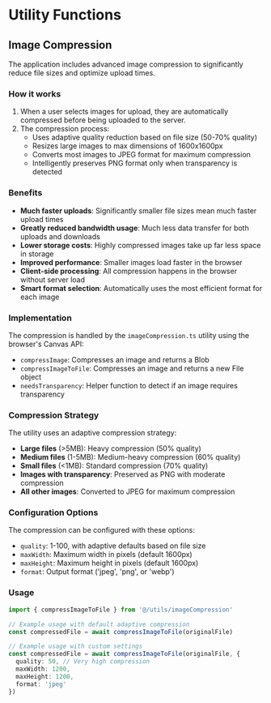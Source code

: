 # Utility Functions

## Image Compression

The application includes advanced image compression to significantly reduce file sizes and optimize upload times.

### How it works

1. When a user selects images for upload, they are automatically compressed before being uploaded to the server.
2. The compression process:
   - Uses adaptive quality reduction based on file size (50-70% quality)
   - Resizes large images to max dimensions of 1600x1600px
   - Converts most images to JPEG format for maximum compression
   - Intelligently preserves PNG format only when transparency is detected

### Benefits

- **Much faster uploads**: Significantly smaller file sizes mean much faster upload times
- **Greatly reduced bandwidth usage**: Much less data transfer for both uploads and downloads
- **Lower storage costs**: Highly compressed images take up far less space in storage
- **Improved performance**: Smaller images load faster in the browser
- **Client-side processing**: All compression happens in the browser without server load
- **Smart format selection**: Automatically uses the most efficient format for each image

### Implementation

The compression is handled by the `imageCompression.ts` utility using the browser's Canvas API:

- `compressImage`: Compresses an image and returns a Blob
- `compressImageToFile`: Compresses an image and returns a new File object
- `needsTransparency`: Helper function to detect if an image requires transparency

### Compression Strategy

The utility uses an adaptive compression strategy:

- **Large files** (>5MB): Heavy compression (50% quality)
- **Medium files** (1-5MB): Medium-heavy compression (60% quality)
- **Small files** (<1MB): Standard compression (70% quality)
- **Images with transparency**: Preserved as PNG with moderate compression
- **All other images**: Converted to JPEG for maximum compression

### Configuration Options

The compression can be configured with these options:

- `quality`: 1-100, with adaptive defaults based on file size
- `maxWidth`: Maximum width in pixels (default 1600px)
- `maxHeight`: Maximum height in pixels (default 1600px)
- `format`: Output format ('jpeg', 'png', or 'webp')

### Usage

```typescript
import { compressImageToFile } from '@/utils/imageCompression'

// Example usage with default adaptive compression
const compressedFile = await compressImageToFile(originalFile)

// Example usage with custom settings
const compressedFile = await compressImageToFile(originalFile, {
  quality: 50, // Very high compression
  maxWidth: 1200,
  maxHeight: 1200,
  format: 'jpeg'
})
``` 